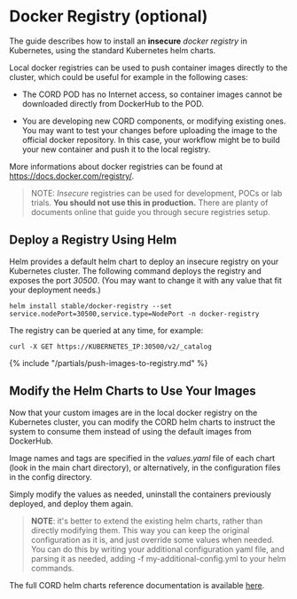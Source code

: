 # Docker Registry (optional)

The guide describes how to install an **insecure** *docker registry* in Kubernetes, using the standard Kubernetes helm charts.

Local docker registries can be used to push container images directly to the cluster,
which could be useful for example in the following cases:

* The CORD POD has no Internet access, so container images cannot be downloaded directly from DockerHub to the POD.

* You are developing new CORD components, or modifying existing ones. You may want to test your changes before uploading the image to the official docker repository. In this case, your workflow might be to build your new container and push it to the local registry.

More informations about docker registries can be found at <https://docs.docker.com/registry/>.

> NOTE: *Insecure* registries can be used for development, POCs or lab trials. **You should not use this in production.** There are planty of documents online that guide you through secure registries setup.

## Deploy a Registry Using Helm

Helm provides a default helm chart to deploy an insecure registry on your
Kubernetes cluster. The following command deploys the registry and exposes
the port *30500*. (You may want to change it with any value that fit your
deployment needs.)

```shell
helm install stable/docker-registry --set service.nodePort=30500,service.type=NodePort -n docker-registry
```

The registry can be queried at any time, for example:

```shell
curl -X GET https://KUBERNETES_IP:30500/v2/_catalog
```

{% include "/partials/push-images-to-registry.md" %}

## Modify the Helm Charts to Use Your Images

Now that your custom images are in the local docker registry on the Kubernetes
cluster, you can modify the CORD helm charts to instruct the system to consume
them instead of using the default images from DockerHub.

Image names and tags are specified in the *values.yaml* file of each chart
(look in the main chart directory), or alternatively, in the configuration
files in the config directory.

Simply modify the values as needed, uninstall the containers previously deployed,
and deploy them again.

> **NOTE**: it's better to extend the existing helm charts, rather than directly modifying them. This way you can keep the original configuration as it is, and just override some values when needed. You can do this by writing your additional configuration yaml file, and parsing it as needed, adding -f my-additional-config.yml to your helm commands.

The full CORD helm charts reference documentation is available [here](../charts/helm.md).
